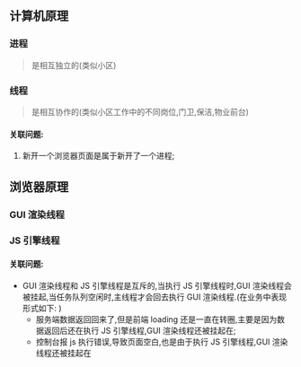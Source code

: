 ## 计算机原理

### 进程

> 是相互独立的(类似小区)

### 线程

> 是相互协作的(类似小区工作中的不同岗位,门卫,保洁,物业前台)

#### 关联问题:

1. 新开一个浏览器页面是属于新开了一个进程;

## 浏览器原理

### GUI 渲染线程

### JS 引擎线程

#### 关联问题:

- GUI 渲染线程和 JS 引擎线程是互斥的,当执行 JS 引擎线程时,GUI 渲染线程会被挂起,当任务队列空闲时,主线程才会回去执行 GUI 渲染线程.(在业务中表现形式如下: )
  - 服务端数据返回回来了,但是前端 loading 还是一直在转圈,主要是因为数据返回后还在执行 JS 引擎线程,GUI 渲染线程还被挂起在;
  - 控制台报 js 执行错误,导致页面空白,也是由于执行 JS 引擎线程,GUI 渲染线程还被挂起在
